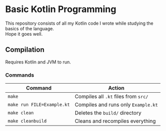 # Basic Kotlin Programming

This repository consists of all my Kotlin code I wrote while studying the basics of the language.  
Hope it goes well.

## Compilation

Requires Kotlin and JVM to run.

### Commands

| Command                      | Action                                        |
| ---------------------------- | ---------------------------------------------- |
| `make`                       | Compiles all `.kt` files from `src/`           |
| `make run FILE=Example.kt`   | Compiles and runs only `Example.kt`            |
| `make clean`                 | Deletes the `build/` directory                 |
| `make cleanbuild`            | Cleans and recompiles everything               |

